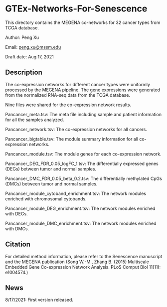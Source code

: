 # GTEx-Networks-For-Senescence

This directory contains the MEGENA co-networks for 32 cancer types from TCGA database.

Author: Peng Xu

Email: peng.xu@mssm.edu

Draft date: Aug 17, 2021

## Description

The co-expression networks for different cancer types were uniformly processed by the MEGENA pipeline. The gene expressions were generated from the normalized RNA-seq data from the TCGA database. 

Nine files were shared for the co-expression network results.

Pancancer_meta.tsv: The meta file including sample and patient information for all the samples analyzed.

Pancancer_network.tsv: The co-expression networks for all cancers.

Pancancer_bigtable.tsv: The module summary information for all co-expression networks.

Pancancer_module.tsv: The module genes for each co-expression network.

Pancancer_DEG_FDR_0.05_logFC_1.tsv: The differentially expressed genes (DEGs) between tumor and normal samples.

Pancancer_DMC_FDR_0.05_beta_0.2.tsv: The differentially methylated CpGs (DMCs) between tumor and normal samples.

Pancancer_module_cytoband_enrichment.tsv: The network modules enriched with chromosomal cytobands.

Pancancer_module_DEG_enrichment.tsv: The network modules enriched with DEGs.

Pancancer_module_DMC_enrichment.tsv: The network modules enriched with DMCs.

## Citation

For detailed method information, please refer to the Senescence manuscript and the MEGENA publication (Song W.-M., Zhang B. (2015) Multiscale Embedded Gene Co-expression Network Analysis. PLoS Comput Biol 11(11): e1004574.)

## News

8/17/2021: First version released.

